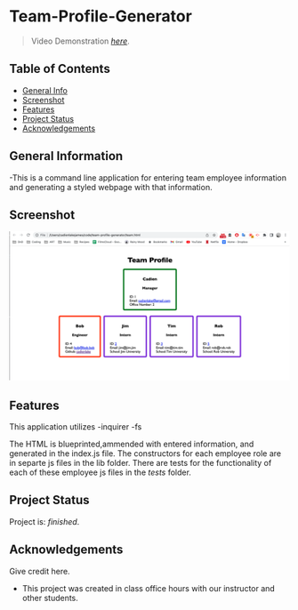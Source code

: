 # Team-Profile-Generator

> Video Demonstration [_here_](https://drive.google.com/file/d/1wFCAlpmtobLCaFMR2oyCt_d5XilG5njK/view?usp=share_link).

## Table of Contents

- [General Info](#general-information)
- [Screenshot](#screenshot)
- [Features](#features)
- [Project Status](#project-status)
- [Acknowledgements](#acknowledgements)

## General Information

-This is a command line application for entering team employee information and generating a styled webpage with that information.

## Screenshot

![screenshot](images/screenshot.png)

## Features

This application utilizes
-inquirer
-fs

The HTML is blueprinted,ammended with entered information, and generated in the index.js file. The constructors for each employee role are in separte js files in the lib folder. There are tests for the functionality of each of these employee js files in the _tests_ folder.

## Project Status

Project is: _finished_.

## Acknowledgements

Give credit here.

- This project was created in class office hours with our instructor and other students.
